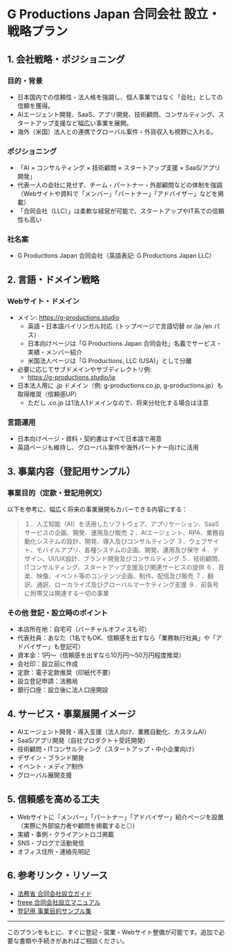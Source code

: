 # G Productions Japan 合同会社 設立・戦略プラン

## 1. 会社戦略・ポジショニング

### 目的・背景
- 日本国内での信頼性・法人格を強調し、個人事業ではなく「会社」としての信頼を獲得。
- AIエージェント開発、SaaS、アプリ開発、技術顧問、コンサルティング、スタートアップ支援など幅広い事業を展開。
- 海外（米国）法人との連携でグローバル案件・外貨収入も視野に入れる。

### ポジショニング
- 「AI × コンサルティング × 技術顧問 × スタートアップ支援 × SaaS/アプリ開発」
- 代表一人の会社に見せず、チーム・パートナー・外部顧問などの体制を強調（Webサイトや資料で「メンバー」「パートナー」「アドバイザー」などを掲載）
- 「合同会社（LLC）」は柔軟な経営が可能で、スタートアップやIT系での信頼性も高い

### 社名案
- G Productions Japan 合同会社（英語表記: G Productions Japan LLC）

## 2. 言語・ドメイン戦略

### Webサイト・ドメイン
- メイン: https://g-productions.studio
  - 英語・日本語バイリンガル対応（トップページで言語切替 or /ja /en パス）
  - 日本向けページは「G Productions Japan 合同会社」名義でサービス・実績・メンバー紹介
  - 米国法人ページは「G Productions, LLC (USA)」として分離
- 必要に応じてサブドメインやサブディレクトリ例:
  - https://g-productions.studio/ja
- 日本法人用に .jp ドメイン（例: g-productions.co.jp, g-productions.jp）も取得推奨（信頼感UP）
  - ただし .co.jp は1法人1ドメインなので、将来分社化する場合は注意

### 言語運用
- 日本向けページ・資料・契約書はすべて日本語で用意
- 英語ページも維持し、グローバル案件や海外パートナー向けに活用

## 3. 事業内容（登記用サンプル）

### 事業目的（定款・登記用例文）
以下を参考に、幅広く将来の事業展開もカバーできる内容にする：

> １．人工知能（AI）を活用したソフトウェア、アプリケーション、SaaSサービスの企画、開発、運用及び販売
> ２．AIエージェント、RPA、業務自動化システムの設計、開発、導入及びコンサルティング
> ３．ウェブサイト、モバイルアプリ、各種システムの企画、開発、運用及び保守
> ４．デザイン、UI/UX設計、ブランド開発及びコンサルティング
> ５．技術顧問、ITコンサルティング、スタートアップ支援及び関連サービスの提供
> ６．音楽、映像、イベント等のコンテンツ企画、制作、配信及び販売
> ７．翻訳、通訳、ローカライズ及びグローバルマーケティング支援
> ８．前各号に附帯又は関連する一切の事業

### その他 登記・設立時のポイント
- 本店所在地：自宅可（バーチャルオフィスも可）
- 代表社員：あなた（1名でもOK、信頼感を出すなら「業務執行社員」や「アドバイザー」も登記可）
- 資本金：1円～（信頼感を出すなら10万円～50万円程度推奨）
- 会社印：設立前に作成
- 定款：電子定款推奨（印紙代不要）
- 設立登記申請：法務局
- 銀行口座：設立後に法人口座開設

## 4. サービス・事業展開イメージ
- AIエージェント開発・導入支援（法人向け、業務自動化、カスタムAI）
- SaaS/アプリ開発（自社プロダクト＋受託開発）
- 技術顧問・ITコンサルティング（スタートアップ・中小企業向け）
- デザイン・ブランド開発
- イベント・メディア制作
- グローバル展開支援

## 5. 信頼感を高める工夫
- Webサイトに「メンバー」「パートナー」「アドバイザー」紹介ページを設置（実際に外部協力者や顧問を掲載すると◎）
- 実績・事例・クライアントロゴ掲載
- SNS・ブログで活動発信
- オフィス住所・連絡先明記

## 6. 参考リンク・リソース
- [法務省 合同会社設立ガイド](https://www.moj.go.jp/MINJI/minji06_00099.html)
- [freee 合同会社設立マニュアル](https://www.freee.co.jp/kb/kb-company/llc-tokki/)
- [登記用 事業目的サンプル集](https://www.startup-llc.com/llc-purpose/)

---

このプランをもとに、すぐに登記・営業・Webサイト整備が可能です。追加で必要な書類や手続きがあればご相談ください。
